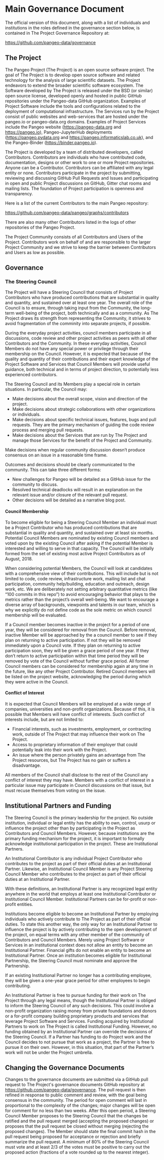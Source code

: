 # Main Governance Document

The official version of this document, along with a list of individuals and institutions in the
roles defined in the governance section below, is contained in The Project Governance Repository at:

https://github.com/pangeo-data/governance

## The Project

The Pangeo Project (The Project) is an open source software project. The goal of The Project is to develop open source software and related technology for the analysis of large scientific datasets. The Project endeavors to extend the broader scientific software ecosystem.
The Software developed by The Project is released under the BSD (or similar) open source license, developed openly and hosted in public GitHub repositories under the Pangeo-data GitHub organization. Examples of Project Software include the tools and configurations related to the deployment of computational infrastructure. The Services run by the Project consist of public websites and web-services that are hosted under the pangeo.io or pangeo-data.org domains. Examples of Project Services include the Pangeo website (https://pangeo-data.org and https://pangeo.io), Pangeo-JupyterHub deployments (https://pangeo.pydata.org and https://pangeo.informaticslab.co.uk), and the Pangeo-Binder (https://binder.pangeo.io).

The Project is developed by a team of distributed developers, called Contributors. Contributors are individuals who have contributed code, documentation, designs or other work to one or more Project repositories. Anyone can be a Contributor. Contributors can be affiliated with any legal entity or none. Contributors participate in the project by submitting, reviewing and discussing GitHub Pull Requests and Issues and participating in open and public Project discussions on GitHub, Gitter chat rooms and mailing lists. The foundation of Project participation is openness and transparency.

Here is a list of the current Contributors to the main Pangeo repository:

https://github.com/pangeo-data/pangeo/graphs/contributors

There are also many other Contributors listed in the logs of other repositories of the Pangeo Project.

The Project Community consists of all Contributors and Users of the Project. Contributors work on behalf of and are responsible to the larger Project Community and we strive to keep the barrier between Contributors and Users as low as possible.


## Governance

### The Steering Council

The Project will have a Steering Council that consists of Project Contributors who have produced contributions that are substantial in quality and quantity, and sustained over at least one year. The overall role of the Council is to ensure, through taking input from the Community, the long-term well-being of the project, both technically and as a community. As The Project draws its strength from representing the Community, it strives to avoid fragmentation of the comminity into separate projects, if possible.

During the everyday project activities, council members participate in all discussions, code review and other project activities as peers with all other Contributors and the Community. In these everyday activities, Council Members do not have any special power or privilege through their membership on the Council. However, it is expected that because of the quality and quantity of their contributions and their expert knowledge of the Project Software and Services that Council Members will provide useful guidance, both technical and in terms of project direction, to potentially less experienced contributors.

The Steering Council and its Members play a special role in certain situations. In particular, the Council may:

* Make decisions about the overall scope, vision and direction of the project.
* Make decisions about strategic collaborations with other organizations or individuals.
* Make decisions about specific technical issues, features, bugs and pull requests. They are the primary mechanism of guiding the code review process and merging pull requests.
* Make decisions about the Services that are run by The Project and manage those Services for the benefit of the Project and Community.

Make decisions when regular community discussion doesn’t produce consensus on an issue in a reasonable time frame.

Outcomes and decisions should be clearly communicated to the community. This can take three different forms: 

* New challenges for Pangeo will be detailed as a GitHub issue for the community to discuss.
* Resolved technical deadlocks will result in an explanation on the relevant issue and/or closure of the relevant pull request.
* Other decisions will be detailed as a narrative blog post.

#### Council Membership

To become eligible for being a Steering Council Member an individual must be a Project Contributor who has produced
contributions that are substantial in quality and quantity, and sustained over at least six months. Potential Council Members 
are nominated by existing Council members and voted upon by the existing Council after asking if the potential Member is 
interested and willing to serve in that capacity. The Council will be initially formed from the set of existing most active
Project Contributors as of August, 2018.

When considering potential Members, the Council will look at candidates with a comprehensive view of their contributions. This
will include but is not limited to code, code review, infrastructure work, mailing list and chat participation, community 
help/building, education and outreach, design work, etc. We are deliberately not setting arbitrary quantitative metrics (like
“100 commits in this repo”) to avoid encouraging behavior that plays to the metrics rather than the project’s overall
well-being. We want to encourage a diverse array of backgrounds, viewpoints and talents in our team, which is why we
explicitly do not define code as the sole metric on which council membership will be evaluated.

If a Council member becomes inactive in the project for a period of one year, they will be considered for removal from the
Council. Before removal, inactive Member will be approached by the a council member to see if they plan on returning to active
participation. If not they will be removed immediately upon a Council vote. If they plan on returning to active participation
soon, they will be given a grace period of one year. If they don’t return to active participation within that time period they
will be removed by vote of the Council without further grace period. All former Council members can be considered for 
membership again at any time in the future, like any other Project Contributor. Retired Council members will be listed on the
project website, acknowledging the period during which they were active in the Council.

#### Conflict of Interest

It is expected that Council Members will be employed at a wide range of companies, universities and non-profit organizations. Because of this, it is possible that Members will have conflict of interests. Such conflict of interests include, but are not limited to:

* Financial interests, such as investments, employment, or contracting work, outside of The Project that may influence their work on The Project.
* Access to proprietary information of their employer that could potentially leak into their work with the Project.
* An issue where the person privately gains an advantage from The Project resources, but The Project has no gain or suffers a disadvantage.

All members of the Council shall disclose to the rest of the Council any conflict of interest they may have. Members with a conflict of interest in a particular issue may participate in Council discussions on that issue, but must recuse themselves from voting on the issue.

## Institutional Partners and Funding

The Steering Council is the primary leadership for the project. No outside institution, individual or legal entity has the ability to own, control, usurp or influence the project other than by participating in the Project as Contributors and Council Members. However, because institutions are the primary funding mechanism for the project, it is important to formally acknowledge institutional participation in the project. These are Institutional Partners.

An Institutional Contributor is any individual Project Contributor who contributes to the project as part of their official duties at an Institutional Partner. Likewise, an Institutional Council Member is any Project Steering Council Member who contributes to the project as part of their official duties at an Institutional Partner.

With these definitions, an Institutional Partner is any recognized legal entity anywhere in the world that employs at least one Institutional Contributor or Institutional Council Member. Institutional Partners can be for-profit or non-profit entities.

Institutions become eligible to become an Institutional Partner by employing individuals who actively contribute to The Project as part of their official duties. To state this another way, the only way for an Institutional Partner to influence the project is by actively contributing to the open development of the project, on equal terms with any other member of the community of Contributors and Council Members. Merely using Project Software or Services in an institutional context does not allow an entity to become an Institutional Partner. Financial gifts do not enable an entity to become an Institutional Partner. Once an institution becomes eligible for Institutional Partnership, the Steering Council must nominate and approve the Partnership.

If an existing Institutional Partner no longer has a contributing employee, they will be given a one-year grace period for other employees to begin contributing.

An Institutional Partner is free to pursue funding for their work on The Project through any legal means, though the Institutional Partner is obliged to inform the Steering Council of any such decisions. This could involve a non-profit organization raising money from private foundations and donors or a for-profit company building proprietary products and services that leverage Project Software and Services. Funding acquired by Institutional Partners to work on The Project is called Institutional Funding. However, no funding obtained by an Institutional Partner can override the decisions of the Steering Council. If a Partner has funding to do Project work and the Council decides to not pursue that work as a project, the Partner is free to pursue it on their own. However, in this situation, that part of the Partner’s work will not be under the Project umbrella.

## Changing the Governance Documents

Changes to the governance documents are submitted via a GitHub pull request to The Project's governance documents GitHub repository at https://github.com/pangeo-data/governance. The pull request is then refined in response to public comment and review, with the goal being consensus in the community. The period for open comment will last in proportional to the complexity of the changes; major changes will be open for comment for no less than two weeks. After this open period, a Steering Council Member proposes to the Steering Council that the changes be ratified and the pull request merged (accepting the proposed changes) or proposes that the pull request be closed without merging (rejecting the proposed changes). The Member should state the final commit hash in the pull request being proposed for acceptance or rejection and briefly summarize the pull request. A minimum of 80% of the Steering Council must vote and at least 2/3 of the votes must be positive to carry out the proposed action (fractions of a vote rounded up to the nearest integer).
